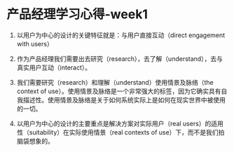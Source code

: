 # 产品经理学习心得-week1
1. 以用户为中心的设计的关键特征就是：与用户直接互动（direct engagement with users）

2. 作为产品经理我们需要出去研究（research），去了解（understand），去与真实用户互动（interact）。

3. 我们需要研究（research）和理解（understand）使用情景及脉络（the context of use）。使用情景及脉络是一个非常强大的标签，因为它确实具有自我描述性。使用情景及脉络是关于如何系统实际上是如何在现实世界中被使用的一切。

4. 以用户为中心的设计的主要重点是解决方案对实际用户（real users）的适用性（suitability）在实际使用情景（real contexts of use）下，而不是我们拍脑袋想象的。
